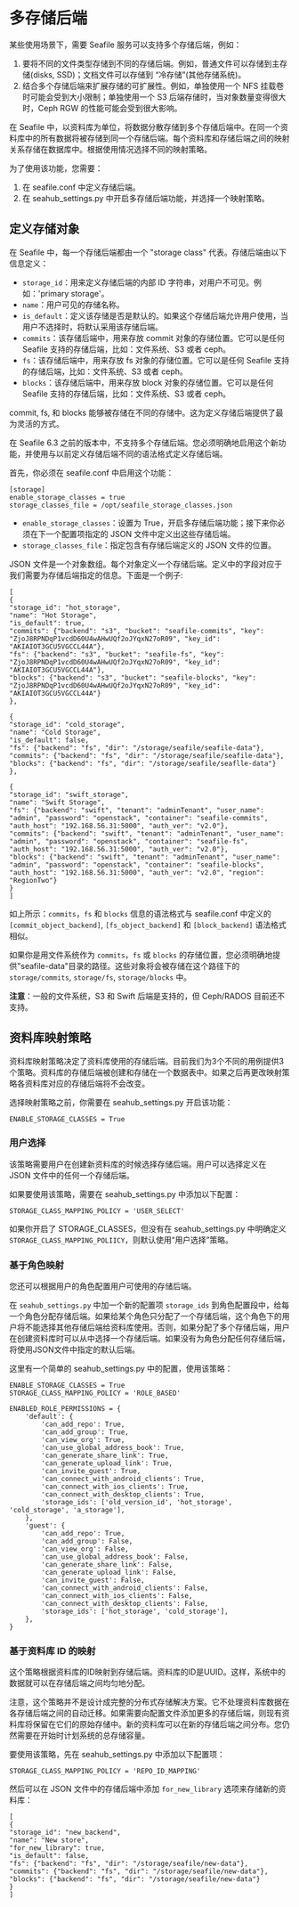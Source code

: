# 多存储后端

某些使用场景下，需要 Seafile 服务可以支持多个存储后端，例如：

1. 要将不同的文件类型存储到不同的存储后端。例如，普通文件可以存储到主存储(disks, SSD)；文档文件可以存储到 “冷存储”(其他存储系统)。
1. 结合多个存储后端来扩展存储的可扩展性。例如，单独使用一个 NFS 挂载卷时可能会受到大小限制；单独使用一个 S3 后端存储时，当对象数量变得很大时，Ceph RGW 的性能可能会受到很大影响。

在 Seafile 中，以资料库为单位，将数据分散存储到多个存储后端中。在同一个资料库中的所有数据将被存储到同一个存储后端。每个资料库和存储后端之间的映射关系存储在数据库中。根据使用情况选择不同的映射策略。

为了使用该功能，您需要：

1. 在 seafile.conf 中定义存储后端。
1. 在 seahub_settings.py 中开启多存储后端功能，并选择一个映射策略。

## 定义存储对象

在 Seafile 中，每一个存储后端都由一个 "storage class" 代表。存储后端由以下信息定义：

- `storage_id`：用来定义存储后端的内部 ID 字符串，对用户不可见。例如：'primary storage'。
- `name`：用户可见的存储名称。
- `is_default`：定义该存储是否是默认的。如果这个存储后端允许用户使用，当用户不选择时，将默认采用该存储后端。
- `commits`：该存储后端中，用来存放 commit 对象的存储位置。它可以是任何 Seafile 支持的存储后端，比如：文件系统、S3 或者 ceph。
- `fs`：该存储后端中，用来存放 fs 对象的存储位置。它可以是任何 Seafile 支持的存储后端，比如：文件系统、S3 或者 ceph。
- `blocks`：该存储后端中，用来存放 block 对象的存储位置。它可以是任何 Seafile 支持的存储后端，比如：文件系统、S3 或者 ceph。

commit, fs, 和 blocks 能够被存储在不同的存储中。这为定义存储后端提供了最为灵活的方式。

在 Seafile 6.3 之前的版本中，不支持多个存储后端。您必须明确地启用这个新功能，并使用与以前定义存储后端不同的语法格式定义存储后端。

首先，你必须在 seafile.conf 中启用这个功能：

```
[storage]
enable_storage_classes = true
storage_classes_file = /opt/seafile_storage_classes.json
```

- `enable_storage_classes`：设置为 True，开启多存储后端功能；接下来你必须在下一个配置项指定的 JSON 文件中定义出这些存储后端。
- `storage_classes_file`：指定包含有存储后端定义的 JSON 文件的位置。

JSON 文件是一个对象数组。每个对象定义一个存储后端。定义中的字段对应于我们需要为存储后端指定的信息。下面是一个例子:

```
[
{
"storage_id": "hot_storage",
"name": "Hot Storage",
"is_default": true,
"commits": {"backend": "s3", "bucket": "seafile-commits", "key": "ZjoJ8RPNDqP1vcdD60U4wAHwUQf2oJYqxN27oR09", "key_id": "AKIAIOT3GCU5VGCCL44A"},
"fs": {"backend": "s3", "bucket": "seafile-fs", "key": "ZjoJ8RPNDqP1vcdD60U4wAHwUQf2oJYqxN27oR09", "key_id": "AKIAIOT3GCU5VGCCL44A"},
"blocks": {"backend": "s3", "bucket": "seafile-blocks", "key": "ZjoJ8RPNDqP1vcdD60U4wAHwUQf2oJYqxN27oR09", "key_id": "AKIAIOT3GCU5VGCCL44A"}
},

{
"storage_id": "cold_storage",
"name": "Cold Storage",
"is_default": false,
"fs": {"backend": "fs", "dir": "/storage/seafile/seafile-data"},
"commits": {"backend": "fs", "dir": "/storage/seafile/seafile-data"},
"blocks": {"backend": "fs", "dir": "/storage/seafile/seaflle-data"}
},

{
"storage_id": "swift_storage",
"name": "Swift Storage",
"fs": {"backend": "swift", "tenant": "adminTenant", "user_name": "admin", "password": "openstack", "container": "seafile-commits", "auth_host": "192.168.56.31:5000", "auth_ver": "v2.0"},
"commits": {"backend": "swift", "tenant": "adminTenant", "user_name": "admin", "password": "openstack", "container": "seafile-fs", "auth_host": "192.168.56.31:5000", "auth_ver": "v2.0"},
"blocks": {"backend": "swift", "tenant": "adminTenant", "user_name": "admin", "password": "openstack", "container": "seafile-blocks", "auth_host": "192.168.56.31:5000", "auth_ver": "v2.0", "region": "RegionTwo"}
}
]
```

如上所示：`commits`，`fs` 和 `blocks` 信息的语法格式与 seafile.conf 中定义的 `[commit_object_backend]`, `[fs_object_backend]` 和 `[block_backend]` 语法格式相似。

如果你是用文件系统作为 `commits`，`fs` 或 `blocks` 的存储位置，您必须明确地提供"seafile-data"目录的路径。这些对象将会被存储在这个路径下的 `storage/commits`, `storage/fs`, `storage/blocks` 中。

**注意**：一般的文件系统，S3 和 Swift 后端是支持的，但 Ceph/RADOS 目前还不支持。

## 资料库映射策略

资料库映射策略决定了资料库使用的存储后端。目前我们为3个不同的用例提供3个策略。资料库的存储后端被创建和存储在一个数据表中。如果之后再更改映射策略各资料库对应的存储后端将不会改变。

选择映射策略之前，你需要在 seahub_settings.py 开启该功能：

```
ENABLE_STORAGE_CLASSES = True
```

### 用户选择

该策略需要用户在创建新资料库的时候选择存储后端。用户可以选择定义在 JSON 文件中的任何一个存储后端。

如果要使用该策略，需要在 seahub_settings.py 中添加以下配置：

```
STORAGE_CLASS_MAPPING_POLICY = 'USER_SELECT'
```

如果你开启了 STORAGE_CLASSES，但没有在 seahub_settings.py 中明确定义 `STORAGE_CLASS_MAPPING_POLIICY`，则默认使用“用户选择”策略。


### 基于角色映射

您还可以根据用户的角色配置用户可使用的存储后端。

在 `seahub_settings.py` 中加一个新的配置项 `storage_ids` 到角色配置段中，给每一个角色分配存储后端。如果给某个角色只分配了一个存储后端，这个角色下的用户将不能选择其他存储后端给资料库使用。否则，如果分配了多个存储后端，用户在创建资料库时可以从中选择一个存储后端。如果没有为角色分配任何存储后端，将使用JSON文件中指定的默认后端。

这里有一个简单的 seahub_settings.py 中的配置，使用该策略：

```
ENABLE_STORAGE_CLASSES = True
STORAGE_CLASS_MAPPING_POLICY = 'ROLE_BASED'

ENABLED_ROLE_PERMISSIONS = {
    'default': {
        'can_add_repo': True,
        'can_add_group': True,
        'can_view_org': True,
        'can_use_global_address_book': True,
        'can_generate_share_link': True,
        'can_generate_upload_link': True,
        'can_invite_guest': True,
        'can_connect_with_android_clients': True,
        'can_connect_with_ios_clients': True,
        'can_connect_with_desktop_clients': True,
        'storage_ids': ['old_version_id', 'hot_storage', 'cold_storage', 'a_storage'],
    },
    'guest': {
        'can_add_repo': True,
        'can_add_group': False,
        'can_view_org': False,
        'can_use_global_address_book': False,
        'can_generate_share_link': False,
        'can_generate_upload_link': False,
        'can_invite_guest': False,
        'can_connect_with_android_clients': False,
        'can_connect_with_ios_clients': False,
        'can_connect_with_desktop_clients': False,
        'storage_ids': ['hot_storage', 'cold_storage'],
    },
}
```

### 基于资料库 ID 的映射

这个策略根据资料库的ID映射到存储后端。资料库的ID是UUID。这样，系统中的数据就可以在存储后端之间均匀地分配。

注意，这个策略并不是设计成完整的分布式存储解决方案。它不处理资料库数据在各存储后端之间的自动迁移。如果需要向配置文件添加更多的存储后端，则现有资料库将保留在它们的原始存储中。新的资料库可以在新的存储后端之间分布。您仍然需要在开始时计划系统的总存储容量。

要使用该策略，先在 seahub_settings.py 中添加以下配置项：

```
STORAGE_CLASS_MAPPING_POLICY = 'REPO_ID_MAPPING'
```

然后可以在 JSON 文件中的存储后端中添加 `for_new_library` 选项来存储新的资料库：

```
[
{
"storage_id": "new_backend",
"name": "New store",
"for_new_library": true,
"is_default": false,
"fs": {"backend": "fs", "dir": "/storage/seafile/new-data"},
"commits": {"backend": "fs", "dir": "/storage/seafile/new-data"},
"blocks": {"backend": "fs", "dir": "/storage/seafile/new-data"}
}
]
```